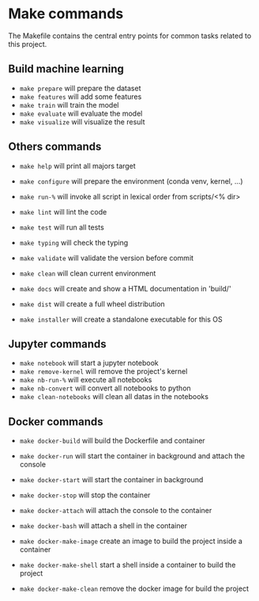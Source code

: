 # Make commands

The Makefile contains the central entry points for common tasks related to this project.

## Build machine learning
* ``make prepare`` will prepare the dataset
* ``make features`` will add some features
* ``make train`` will train the model
* ``make evaluate`` will evaluate the model
* ``make visualize`` will visualize the result

## Others commands
* ``make help`` will print all majors target
* ``make configure``  will prepare the environment (conda venv, kernel, ...)
* ``make run-%`` will invoke all script in lexical order from scripts/<% dir>
* ``make lint`` will lint the code
* ``make test`` will run all tests
* ``make typing`` will check the typing
* ``make validate`` will validate the version before commit
* ``make clean`` will clean current environment

* ``make docs`` will create and show a HTML documentation in 'build/'
* ``make dist`` will create a full wheel distribution
* ``make installer`` will create a standalone executable for this OS

## Jupyter commands
* ``make notebook`` will start a jupyter notebook
* ``make remove-kernel`` will remove the project's kernel
* ``make nb-run-%`` will execute all notebooks
* ``make nb-convert`` will convert all notebooks to python
* ``make clean-notebooks`` will clean all datas in the notebooks

## Docker commands
* ``make docker-build`` will build the Dockerfile and container
* ``make docker-run`` will start the container in background and attach the console
* ``make docker-start`` will start the container in background
* ``make docker-stop`` will stop the container
* ``make docker-attach`` will attach the console to the container
* ``make docker-bash`` will attach a shell in the container

* ``make docker-make-image`` create an image to build the project inside a container
* ``make docker-make-shell`` start a shell inside a container to build the project
* ``make docker-make-clean`` remove the docker image for build the project

